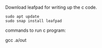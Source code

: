 Download leafpad for writing up the c code.
```
sudo apt update
sudo snap install leafpad
```


commands to run c program:

gcc <name of you c file.c>
.a/out
